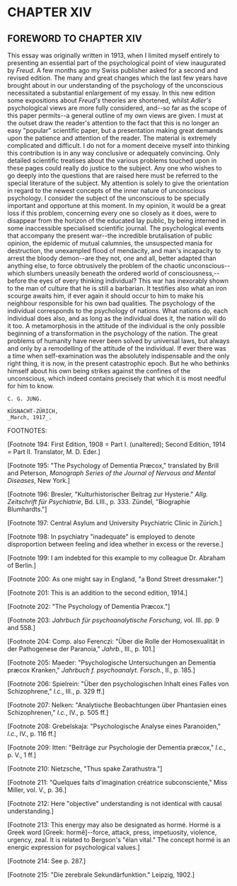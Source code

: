 # CHAPTER XIV

## FOREWORD TO CHAPTER XIV

This essay was originally written in 1913, when I limited myself
entirely to presenting an essential part of the psychological point
of view inaugurated by _Freud_. A few months ago my Swiss publisher
asked for a second and revised edition. The many and great changes
which the last few years have brought about in our understanding of the
psychology of the unconscious necessitated a substantial enlargement
of my essay. In this new edition some expositions about _Freud's_
theories are shortened, whilst _Adler's_ psychological views are more
fully considered, and--so far as the scope of this paper permits--a
general outline of my own views are given. I must at the outset draw
the reader's attention to the fact that this is no longer an easy
"popular" scientific paper, but a presentation making great demands upon
the patience and attention of the reader. The material is extremely
complicated and difficult. I do not for a moment deceive myself into
thinking this contribution is in any way conclusive or adequately
convincing. Only detailed scientific treatises about the various
problems touched upon in these pages could really do justice to the
subject. Any one who wishes to go deeply into the questions that are
raised here must be referred to the special literature of the subject.
My attention is solely to give the orientation in regard to the newest
concepts of the inner nature of unconscious psychology. I consider the
subject of the unconscious to be specially important and opportune at
this moment. In my opinion, it would be a great loss if this problem,
concerning every one so closely as it does, were to disappear from
the horizon of the educated lay public, by being interned in some
inaccessible specialised scientific journal. The psychological events
that accompany the present war--the incredible brutalisation of public
opinion, the epidemic of mutual calumnies, the unsuspected mania for
destruction, the unexampled flood of mendacity, and man's incapacity
to arrest the bloody demon--are they not, one and all, better adapted
than anything else, to force obtrusively the problem of the chaotic
unconscious--which slumbers uneasily beneath the ordered world of
consciousness,--before the eyes of every thinking individual? This
war has inexorably shown to the man of culture that he is still a
barbarian. It testifies also what an iron scourge awaits him, if ever
again it should occur to him to make his neighbour responsible for his
own bad qualities. The psychology of the individual corresponds to the
psychology of nations. What nations do, each individual does also,
and as long as the individual does it, the nation will do it too. A
metamorphosis in the attitude of the individual is the only possible
beginning of a transformation in the psychology of the nation. The
great problems of humanity have never been solved by universal laws,
but always and only by a remodelling of the attitude of the individual.
If ever there was a time when self-examination was the absolutely
indispensable and the only right thing, it is now, in the present
catastrophic epoch. But he who bethinks himself about his own being
strikes against the confines of the unconscious, which indeed contains
precisely that which it is most needful for him to know.

    C. G. JUNG.

    KÜSNACHT-ZÜRICH,
    _March, 1917_.


FOOTNOTES:

[Footnote 194: First Edition, 1908 = Part I. (unaltered); Second
Edition, 1914 = Part II. Translator, M. D. Eder.]

[Footnote 195: "The Psychology of Dementia Præcox," translated by Brill
and Peterson, _Monograph Series of the Journal of Nervous and Mental
Diseases_, New York.]

[Footnote 196: Bresler, "Kulturhistorischer Beitrag zur Hysterie."
_Allg. Zeitschrift für Psychiatrie_, Bd. LIII., p. 333. Zündel,
"Biographie Blumhardts."]

[Footnote 197: Central Asylum and University Psychiatric Clinic in
Zürich.]

[Footnote 198: In psychiatry "inadequate" is employed to denote
disproportion between feeling and idea whether in excess or the reverse.]

[Footnote 199: I am indebted for this example to my colleague Dr.
Abraham of Berlin.]

[Footnote 200: As one might say in England, "a Bond Street dressmaker."]

[Footnote 201: This is an addition to the second edition, 1914.]

[Footnote 202: "The Psychology of Dementia Præcox."]

[Footnote 203: _Jahrbuch für psychoanalytische Forschung_, vol. III. pp.
9 and 558.]

[Footnote 204: Comp. also Ferenczi: "Über die Rolle der Homosexualität
in der Pathogenese der Paranoia," _Jahrb._, III., p. 101.]

[Footnote 205: Maeder: "Psychologische Untersuchungen an Dementia præcox
Kranken," _Jahrbuch f. psychoanalyt. Forsch._, II., p. 185.]

[Footnote 206: Spielrein: "Über den psychologischen Inhalt eines Falles
von Schizophrene," _l.c._, III., p. 329 ff.]

[Footnote 207: Nelken: "Analytische Beobachtungen über Phantasien eines
Schizophrenen," _l.c._, IV., p. 505 ff.]

[Footnote 208: Grebelskaja: "Psychologische Analyse eines Paranoiden,"
_l.c._, IV., p. 116 ff.]

[Footnote 209: Itten: "Beiträge zur Psychologie der Dementia præcox,"
_l.c._, p. V., 1 ff.]

[Footnote 210: Nietzsche, "Thus spake Zarathustra."]

[Footnote 211: "Quelques faits d'imagination créatrice subconsciente,"
Miss Miller, vol. V., p. 36.]

[Footnote 212: Here "objective" understanding is not identical with
causal understanding.]

[Footnote 213: This energy may also be designated as hormé. Hormé is a
Greek word [Greek: hormê]--force, attack, press, impetuosity, violence,
urgency, zeal. It is related to Bergson's "élan vital." The concept
hormé is an energic expression for psychological values.]

[Footnote 214: See p. 287.]

[Footnote 215: "Die zerebrale Sekundärfunktion." Leipzig, 1902.]




